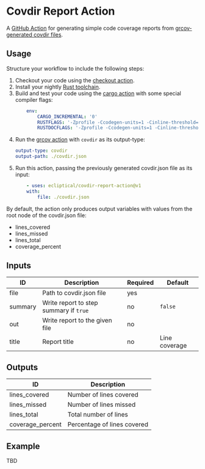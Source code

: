 # Covdir Report Action

A [GitHub Action](https://docs.github.com/en/actions) for generating simple code coverage reports from [grcov-generated covdir files](https://github.com/mozilla/grcov#alternative-reports).

## Usage

Structure your workflow to include the following steps:

1. Checkout your code using the [checkout action](https://github.com/actions/checkout).
1. Install your nightly [Rust toolchain](https://github.com/actions-rs/toolchain). 
1. Build and test your code using the [cargo action](https://github.com/actions-rs/cargo) with some special compiler flags:
    ```yaml
        env:
            CARGO_INCREMENTAL: '0'
            RUSTFLAGS: '-Zprofile -Ccodegen-units=1 -Cinline-threshold=0 -Clink-dead-code -Coverflow-checks=off -Cpanic=abort -Zpanic_abort_tests'
            RUSTDOCFLAGS: '-Zprofile -Ccodegen-units=1 -Cinline-threshold=0 -Clink-dead-code -Coverflow-checks=off -Cpanic=abort -Zpanic_abort_tests'
    ```
1. Run the [grcov action](https://github.com/actions-rs/grcov#usage) with `covdir` as its output-type:
    ```yaml
    output-type: covdir
    output-path: ./covdir.json
    ```
1. Run this action, passing the previously generated covdir.json file as its input:
    ```yaml
        - uses: ecliptical/covdir-report-action@v1
        with:
            file: ./covdir.json
    ```

By default, the action only produces output variables with values from the root node of the covdir.json file:

- lines_covered
- lines_missed
- lines_total
- coverage_percent

## Inputs

| ID | Description | Required | Default |
| --- | --- | --- | --- |
| file | Path to covdir.json file | yes | |
| summary | Write report to step summary if `true` | no | `false` |
| out | Write report to the given file | no | |
| title | Report title | no | Line coverage |

## Outputs

| ID | Description |
| --- | --- |
| lines_covered | Number of lines covered |
| lines_missed | Number of lines missed |
| lines_total | Total number of lines |
| coverage_percent | Percentage of lines covered |

## Example

TBD
